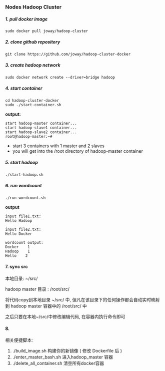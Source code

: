 ### Nodes Hadoop Cluster

##### 1. pull docker image

```
sudo docker pull joway/hadoop-cluster

```

##### 2. clone github repository

```
git clone https://github.com/joway/hadoop-cluster-docker
```

##### 3. create hadoop network

```
sudo docker network create --driver=bridge hadoop
```

##### 4. start container

```
cd hadoop-cluster-docker
sudo ./start-container.sh
```

**output:**

```
start hadoop-master container...
start hadoop-slave1 container...
start hadoop-slave2 container...
root@hadoop-master:~# 
```
- start 3 containers with 1 master and 2 slaves
- you will get into the /root directory of hadoop-master container

##### 5. start hadoop

```
./start-hadoop.sh
```

##### 6. run wordcount

```
./run-wordcount.sh
```

**output**

```
input file1.txt:
Hello Hadoop

input file2.txt:
Hello Docker

wordcount output:
Docker    1
Hadoop    1
Hello    2
```

#### 7. sync src

本地目录: ~/src/

hadoop master 目录 : /root/src/

将代码copy到本地目录 ~/src/ 中, 但凡在该目录下的任何操作都会自动实时映射到 hadoop master 容器中的 /root/src/ 中

之后只要在本地~/src/中修改编辑代码, 在容器内执行命令即可

#### 8. 

相关便捷脚本:

1. ./build_image.sh 构建你的新镜像 ( 修改 Dockerfile 后 )
2. ./enter_master_bash.sh  进入hadoop_master 容器
3. ./delete_all_container.sh  清空所有docker容器
